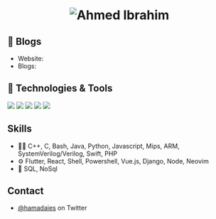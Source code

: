 <h1 align="center">
  <img src="https://raw.githubusercontent.com/0ne83/One83/main/name.svg" alt="Ahmed Ibrahim" />
</h1>

## 📝 Blogs

- Website:
- Blogs: 


## 🔧 Technologies & Tools

![](https://img.shields.io/badge/OS-Linux-informational?style=flat&logo=linux&logoColor=white&color=6aa6f8)
![](https://img.shields.io/badge/Code-Python-informational?style=flat&logo=python&logoColor=white&color=6aa6f8)
![](https://img.shields.io/badge/Code-Java-informational?style=flat&logo=javas&logoColor=white&color=6aa6f8)
![](https://img.shields.io/badge/Code-React-informational?style=flat&logo=react&logoColor=white&color=6aa6f8)
![](https://img.shields.io/badge/Shell-Bash-informational?style=flat&logo=gnu-bash&logoColor=white&color=6aa6f8)



## Skills
- 👨‍💻 C++, C, Bash, Java, Python, Javascript, Mips, ARM, SystemVerilog/Verilog, Swift, PHP
- ⚙️ Flutter, React, Shell, Powershell, Vue.js, Django, Node, Neovim
- 💽 SQL, NoSql

## Contact
- [@hamadaies](https://twitter.com/hamadaies) on Twitter
